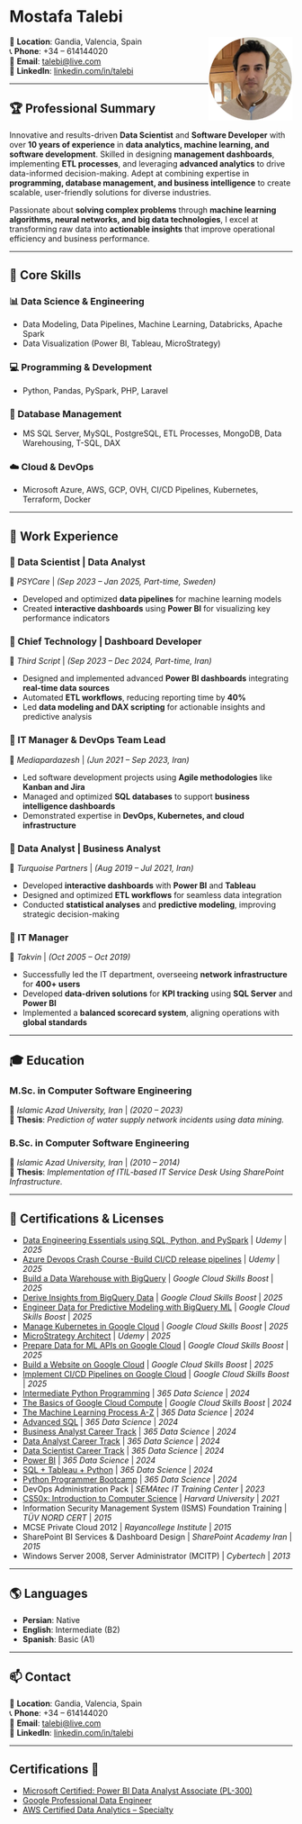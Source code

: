 # Mostafa Talebi

<img src="https://raw.githubusercontent.com/jensomino/cv/main/pic.png" alt="Mostafa Talebi" width="150" align="right">

📍 **Location**: Gandia, Valencia, Spain  
📞 **Phone**: +34 – 614144020  
📧 **Email**: [talebi@live.com](mailto:talebi@live.com)  
🔗 **LinkedIn**: [linkedin.com/in/talebi](https://linkedin.com/in/talebi)  

---

## 🏆 Professional Summary

Innovative and results-driven **Data Scientist** and **Software Developer** with over **10 years of experience** in **data analytics, machine learning, and software development**. Skilled in designing **management dashboards**, implementing **ETL processes**, and leveraging **advanced analytics** to drive data-informed decision-making. Adept at combining expertise in **programming, database management, and business intelligence** to create scalable, user-friendly solutions for diverse industries.

Passionate about **solving complex problems** through **machine learning algorithms, neural networks, and big data technologies**, I excel at transforming raw data into **actionable insights** that improve operational efficiency and business performance.

---

## 🚀 Core Skills

### **📊 Data Science & Engineering**
- Data Modeling, Data Pipelines, Machine Learning, Databricks, Apache Spark  
- Data Visualization (Power BI, Tableau, MicroStrategy)

### **💻 Programming & Development**
- Python, Pandas, PySpark, PHP, Laravel  

### **📂 Database Management**
- MS SQL Server, MySQL, PostgreSQL, ETL Processes, MongoDB, Data Warehousing, T-SQL, DAX  

### **☁️ Cloud & DevOps**
- Microsoft Azure, AWS, GCP, OVH, CI/CD Pipelines, Kubernetes, Terraform, Docker  

---

## 💼 Work Experience

### **🔹 Data Scientist | Data Analyst**  
📍 *PSYCare* | *(Sep 2023 – Jan 2025, Part-time, Sweden)*  
- Developed and optimized **data pipelines** for machine learning models  
- Created **interactive dashboards** using **Power BI** for visualizing key performance indicators  

### **🔹 Chief Technology | Dashboard Developer**  
📍 *Third Script* | *(Sep 2023 – Dec 2024, Part-time, Iran)*  
- Designed and implemented advanced **Power BI dashboards** integrating **real-time data sources**  
- Automated **ETL workflows**, reducing reporting time by **40%**  
- Led **data modeling and DAX scripting** for actionable insights and predictive analysis  

### **🔹 IT Manager & DevOps Team Lead**  
📍 *Mediapardazesh* | *(Jun 2021 – Sep 2023, Iran)*  
- Led software development projects using **Agile methodologies** like **Kanban and Jira**  
- Managed and optimized **SQL databases** to support **business intelligence dashboards**  
- Demonstrated expertise in **DevOps, Kubernetes, and cloud infrastructure**  

### **🔹 Data Analyst | Business Analyst**  
📍 *Turquoise Partners* | *(Aug 2019 – Jul 2021, Iran)*  
- Developed **interactive dashboards** with **Power BI** and **Tableau**  
- Designed and optimized **ETL workflows** for seamless data integration  
- Conducted **statistical analyses** and **predictive modeling**, improving strategic decision-making  

### **🔹 IT Manager**  
📍 *Takvin* | *(Oct 2005 – Oct 2019)*  
- Successfully led the IT department, overseeing **network infrastructure** for **400+ users**  
- Developed **data-driven solutions** for **KPI tracking** using **SQL Server** and **Power BI**  
- Implemented a **balanced scorecard system**, aligning operations with **global standards**  

---

## 🎓 Education

### **M.Sc. in Computer Software Engineering**  
📍 *Islamic Azad University, Iran* | *(2020 – 2023)*  
📌 **Thesis**: *Prediction of water supply network incidents using data mining.*

### **B.Sc. in Computer Software Engineering**  
📍 *Islamic Azad University, Iran* | *(2010 – 2014)*  
📌 **Thesis**: *Implementation of ITIL-based IT Service Desk Using SharePoint Infrastructure.*

---

## 📜 Certifications & Licenses

- [Data Engineering Essentials using SQL, Python, and PySpark](http://ude.my/UC-726ce6f7-aabb-4a8e-9b7b-6743a94259f4)  | *Udemy* | *2025*
- [Azure Devops Crash Course -Build CI/CD release pipelines](https://www.udemy.com/certificate/UC-0f38e865-9b72-4183-908c-ed3465d3675d/)  | *Udemy* | *2025*
- [Build a Data Warehouse with BigQuery](https://www.cloudskillsboost.google/public_profiles/5c86e351-b1b7-494b-908c-3cc820a441ad/badges/13624844)  | *Google Cloud Skills Boost* | *2025*  
- [Derive Insights from BigQuery Data](https://www.cloudskillsboost.google/public_profiles/5c86e351-b1b7-494b-908c-3cc820a441ad/badges/13624844)  | *Google Cloud Skills Boost* | *2025*
- [Engineer Data for Predictive Modeling with BigQuery ML](https://www.credly.com/badges/aad47412-bc78-4923-a4e9-95c326cf6334/linked_in_profile)  | *Google Cloud Skills Boost* | *2025*
- [Manage Kubernetes in Google Cloud](https://www.credly.com/badges/a91c3a81-17f0-452f-b33e-c647b3de19f9/linked_in_profile)  | *Google Cloud Skills Boost* | *2025*
- [MicroStrategy Architect](https://www.udemy.com/certificate/UC-58383107-794e-4c64-9e26-c0cb408316b7/)  | *Udemy* | *2025*
- [Prepare Data for ML APIs on Google Cloud](https://www.credly.com/badges/5c16063d-271b-4fa1-bf12-0d7eeaa5ae96/linked_in_profile)  | *Google Cloud Skills Boost* | *2025*
- [Build a Website on Google Cloud](https://www.credly.com/badges/896abdfc-0d4a-4843-94b2-8b10901b6afa/linked_in_profile)  | *Google Cloud Skills Boost* | *2025*
- [Implement CI/CD Pipelines on Google Cloud](https://www.credly.com/badges/b443e52d-edf6-4a80-8172-ae256ced5e79/linked_in_profile)  | *Google Cloud Skills Boost* | *2025*
- [Intermediate Python Programming](https://learn.365datascience.com/c/273f69f7cd)  | *365 Data Science* | *2024*
- [The Basics of Google Cloud Compute](https://www.credly.com/badges/601452ee-c9d1-459e-bdc4-704882723bca/linked_in_profile) | *Google Cloud Skills Boost* | *2024*
- [The Machine Learning Process A-Z](https://learn.365datascience.com/c/273aa32aab)  | *365 Data Science* | *2024*
- [Advanced SQL](https://learn.365datascience.com/c/cb0b221210)  | *365 Data Science* | *2024*
- [Business Analyst Career Track](https://learn.365datascience.com/c/6c09642a3b)  | *365 Data Science* | *2024*
- [Data Analyst Career Track](https://learn.365datascience.com/c/1dc20fd49a/)  | *365 Data Science* | *2024*
- [Data Scientist Career Track](https://learn.365datascience.com/c/22f39a3a5b)  | *365 Data Science* | *2024*
- [Power BI](https://learn.365datascience.com/c/58ff5a6759)  | *365 Data Science* | *2024*
- [SQL + Tableau + Python](https://learn.365datascience.com/c/b0494f1f69)  | *365 Data Science* | *2024*
- [Python Programmer Bootcamp](https://learn.365datascience.com/c/cb026ed6b9)  | *365 Data Science* | *2024*
- DevOps Administration Pack | *SEMAtec IT Training Center* | *2023*
- [CS50x: Introduction to Computer Science](https://cs50.harvard.edu/certificates/47a8bf5b-8ac6-406b-9725-a99ef0d2404c)  | *Harvard University* | *2021* 
- Information Security Management System (ISMS) Foundation Training | *TÜV NORD CERT* | *2015*  
- MCSE Private Cloud 2012 | *Rayancollege Institute* | *2015*  
- SharePoint BI Services & Dashboard Design | *SharePoint Academy Iran* | *2015*  
- Windows Server 2008, Server Administrator (MCITP) | *Cybertech* | *2013*  

---

## 🌎 Languages

- **Persian**: Native  
- **English**: Intermediate (B2)  
- **Spanish**: Basic (A1)  

---

## 📫 Contact

📍 **Location**: Gandia, Valencia, Spain  
📞 **Phone**: +34 – 614144020  
📧 **Email**: [talebi@live.com](mailto:talebi@live.com)  
🔗 **LinkedIn**: [linkedin.com/in/talebi](https://linkedin.com/in/talebi)  

---
## Certifications 📜

- [Microsoft Certified: Power BI Data Analyst Associate (PL-300)](https://learn.microsoft.com/en-us/certifications/power-bi-data-analyst-associate/)
- [Google Professional Data Engineer](https://cloud.google.com/certification/data-engineer)
- [AWS Certified Data Analytics – Specialty](https://aws.amazon.com/certification/certified-data-analytics-specialty/)
